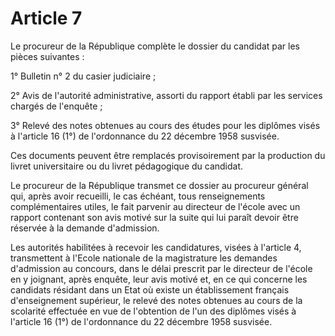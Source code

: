# Article 7

Le procureur de la République complète le dossier du candidat par les pièces suivantes :

1° Bulletin n° 2 du casier judiciaire ;

2° Avis de l'autorité administrative, assorti du rapport établi par les services chargés de l'enquête ;

3° Relevé des notes obtenues au cours des études pour les diplômes visés à l'article 16 (1°) de l'ordonnance du 22 décembre 1958 susvisée.

Ces documents peuvent être remplacés provisoirement par la production du livret universitaire ou du livret pédagogique du candidat.

Le procureur de la République transmet ce dossier au procureur général qui, après avoir recueilli, le cas échéant, tous renseignements complémentaires utiles, le fait parvenir au directeur de l'école avec un rapport contenant son avis motivé sur la suite qui lui paraît devoir être réservée à la demande d'admission.

Les autorités habilitées à recevoir les candidatures, visées à l'article 4, transmettent à l'Ecole nationale de la magistrature les demandes d'admission au concours, dans le délai prescrit par le directeur de l'école en y joignant, après enquête, leur avis motivé et, en ce qui concerne les candidats résidant dans un Etat où existe un établissement français d'enseignement supérieur, le relevé des notes obtenues au cours de la scolarité effectuée en vue de l'obtention de l'un des diplômes visés à l'article 16 (1°) de l'ordonnance du 22 décembre 1958 susvisée.
